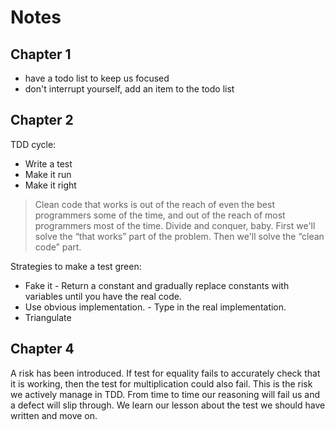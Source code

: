 # Notes

## Chapter 1

- have a todo list to keep us focused
- don't interrupt yourself, add an item to the todo list

## Chapter 2

TDD cycle:

- Write a test
- Make it run
- Make it right

> Clean code that works is out of the reach of even the best programmers some of the time, and out of the reach of most programmers most of the time. Divide and conquer, baby. First we'll solve the “that works” part of the problem. Then we'll solve the “clean code” part. 

Strategies to make a test green:

- Fake it - Return a constant and gradually replace constants with variables until you have the real code.
- Use obvious implementation. - Type in the real implementation.
- Triangulate

## Chapter 4

A risk has been introduced. If test for equality fails to accurately check that it is working, then the test for multiplication could also fail. This is the risk we actively manage in TDD.
From time to time our reasoning will fail us and a defect will slip through. We learn our lesson about the test we should have written and move on.
